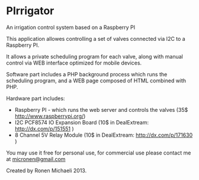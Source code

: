 PIrrigator
==========

An irrigation control system based on a Raspberry PI

This application allowes controlling a set of valves connected via I2C to a Raspberry PI.

It allows a private scheduling program for each valve,
along with manual control via WEB interface optimized for mobile devices.

Software part includes a PHP background process which runs the scheduling program,
and a WEB page composed of HTML combined with PHP.

Hardware part includes:
 * Raspberry PI - which runs the web server and controls the valves (35$ http://www.raspberrypi.org/)
 * I2C PCF8574 IO Expansion Board (10$ in DealExtream: http://dx.com/p/151551 )
 * 8 Channel 5V Relay Module (10$ in DealExtream: http://dx.com/p/171630 )

You may use it free for personal use, for commercial use please contact me at micronen@gmail.com

Created by Ronen Michaeli 2013. 